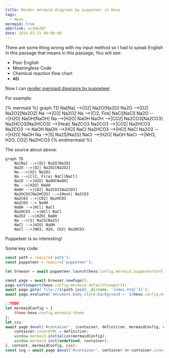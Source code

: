 ```yaml
---
title: Render mermaid diagrams by puppeteer in Hexo
tags:
  - Hexo
mermaid: true
abbrlink: ac3de20f
date: 2019-01-31 00:00:00
---
```


There are some thing wrong with my input method so I had to speak English in this passage that means in this passage, You will see:
* Poor English
* Meaningless Code
* Chemical reaction flow chart
* ~~AD~~

Now I can [render mermaid diagrams by puppeteer](https://github.com/mslxl/hexo-mermaid-diagrams).

For example:

{% mermaid %}
graph TD
    Na[Na] -->|O2| Na2O[Na2O]
    Na2O -->|O2| Na2O2[Na2O2]
    Na -->|O2| Na2O2
    Na -->|Cl2, Fire| NaCl[NaCl]
    Na2O -->|H2O| NaOH[NaOH]
    Na -->|H2O| NaOH
    NaOH -->|CO2| Na2CO3[Na2CO3]
    Na2HCO3[Na2HCO3] -->|Heat| Na2CO3
    Na2CO3 -->|CO2| Na2HCO3
    Na2CO3 --> NaOH
    NaOH -->|HCl| NaCl
    Na2HCO3 -->|HCl| NaCl
    Na2O2 -->|H2O| NaOH
    Na -->|S| Na2S[Na2S]
    NaCl -->|H2O| NaOH
    NaCl -->|NH3, H2O, CO2| Na2HCO3
{% endmermaid %}

The source about above:

```raw
graph TD
    Na[Na] -->|O2| Na2O[Na2O]
    Na2O -->|O2| Na2O2[Na2O2]
    Na -->|O2| Na2O2
    Na -->|Cl2, Fire| NaCl[NaCl]
    Na2O -->|H2O| NaOH[NaOH]
    Na -->|H2O| NaOH
    NaOH -->|CO2| Na2CO3[Na2CO3]
    Na2HCO3[Na2HCO3] -->|Heat| Na2CO3
    Na2CO3 -->|CO2| Na2HCO3
    Na2CO3 --> NaOH
    NaOH -->|HCl| NaCl
    Na2HCO3 -->|HCl| NaCl
    Na2O2 -->|H2O| NaOH
    Na -->|S| Na2S[Na2S]
    NaCl -->|H2O| NaOH
    NaCl -->|NH3, H2O, CO2| Na2HCO3
```


Puppeteer is so interesting!

Some key code:
```javascript
const path = require('path');
const puppeteer = require('puppeteer');

let browser = await puppeteer.launch(hexo.config.mermaid.puppeteerConfig);

const page = await browser.newPage();
page.setViewport(hexo.config.mermaid.defaultViewport);
await page.goto(`file://${path.join(__dirname, 'index.html')}`);
await page.evaluate(`document.body.style.background = '${hexo.config.mermaid.backgroundColor}'`);

//TODO
let mermaidConfig = { 
    theme:hexo.config.mermaid.theme
};
let css;
await page.$eval('#container', (container, definition, mermaidConfig, css) => {
    container.innerHTML = definition;
    window.mermaid.initialize(mermaidConfig);
    window.mermaid.init(undefined, container);
}, content, mermaidConfig, css);
const svg = await page.$eval('#container', container => container.innerHTML);
```
